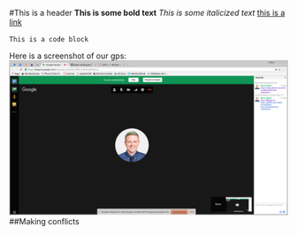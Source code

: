 #This is a header
**This is some bold text**
*This is some italicized text*
[this is a link](https://www.theonion.com)
```
This is a code block
```
Here is a screenshot of our gps:
![alt text](https://raw.githubusercontent.com/ajvera/phase-0-gps-1/master/gps_screenshot.png)
##Making conflicts